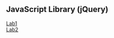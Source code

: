 ## JavaScript Library (jQuery)

[Lab1](https://github.com/Nada98SakrITI.github.io/ITI/JQUERY/Lab1) <br/>
[Lab2](https://github.com/Nada98SakrITI.github.io/ITI/JQUERY/Lab2) <br/>